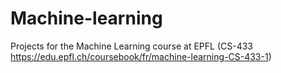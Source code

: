 # Machine-learning
Projects for the Machine Learning course at EPFL (CS-433 https://edu.epfl.ch/coursebook/fr/machine-learning-CS-433-1)
